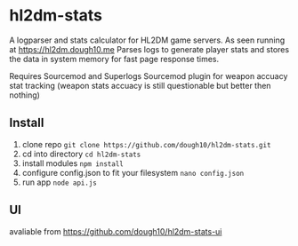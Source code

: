 # hl2dm-stats

A logparser and stats calculator for HL2DM game servers. As seen running at <https://hl2dm.dough10.me> Parses logs to generate player stats and stores the data in system memory for fast page response times.

Requires Sourcemod and Superlogs Sourcemod plugin for weapon accuacy stat tracking (weapon stats accuacy is still questionable but better then nothing)

## Install

1. clone repo `git clone https://github.com/dough10/hl2dm-stats.git`
2. cd into directory `cd hl2dm-stats`
3. install modules `npm install`
4. configure config.json to fit your filesystem `nano config.json`
5. run app `node api.js`

## UI

avaliable from <https://github.com/dough10/hl2dm-stats-ui>
